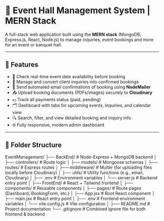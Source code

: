 # 🎉 Event Hall Management System | MERN Stack

A full-stack web application built using the **MERN stack** (MongoDB, Express.js, React, Node.js) to manage inquiries, event bookings and more for an event or banquet hall.

---

## 🚀 Features

- 📅 Check real-time event date availability before booking
- 📝 Manage and convert client inquiries into confirmed bookings
- 📧 Send automated email confirmations of booking using **NodeMailer**
- 📤 Upload booking documents (PDFs/images) securely to **Cloudinary**
- 💵 Track all payments status (paid, pending)
- 🗂 Dashboard with tabs for upcoming events, inquiries, and calendar view
- 🔍 Search, filter, and view detailed booking and inquiry info
- 🌐 Fully responsive, modern admin dashboard

---

## 📁 Folder Structure

EventManagement/
├── BackEnd/                        # Node-Express + MongoDB backend
│   ├── controllers/                # Route logic
│   ├── models/                     # Mongoose schemas
│   ├── routes/                     # Express routes
│   ├── middleware/                 # Multer (for uploading files locally before Cloudinary)
│   ├── utils/                      # Utility functions (e.g., email, Cloudinary)
│   ├── .env                        # Environment variables
│   └── server.js                   # Backend entry point
│
├── FrontEnd/                       # React + Tailwind frontend
│   ├── components/                 # Reusable components
│   ├── pages/                      # Route pages (Dashboard, BookingForm, etc.)
│   ├── App.jsx                     # Root React component
│   ├── main.jsx                    # React entry point
│   ├── .env                        # Frontend environment variables
│   └── vite.config.js              # Vite configuration
│
├── README.md                       # Project documentation
└── .gitignore                      # Combined ignore file for both frontend & backend
